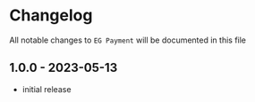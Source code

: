 # Changelog

All notable changes to `EG Payment` will be documented in this file

## 1.0.0 - 2023-05-13

- initial release
